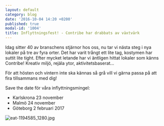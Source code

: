 ```yaml
---
layout: default
category: blog
date: '2016-10-04 14:20 +0200'
published: true
modal-id: '1004'
title: Inflyttningsfest! - Contribe har drabbats av växtvärk
---
```

Idag sitter 40 av branschens stjärnor hos oss, nu tar vi nästa steg i nya lokaler på tre av fyra orter. Det har varit trångt ett lite tag, kostymen har suttit lite tight. Efter mycket letande har vi äntligen hittat lokaler som känns Contribe! Kreativ miljö, rejäla ytor, aktivitetsbaserat… 

För att hösten och vintern inte ska kännas så grå vill vi gärna passa på att fira tillsammans med dig! 

Save the date för våra inflyttningsmingel: 
- Karlskrona 23 november 
- Malmö 24 november
- Göteborg 2 februari 2017

![eat-1194585_1280.jpg]({{site.baseurl}}/media/eat-1194585_1280.jpg)

